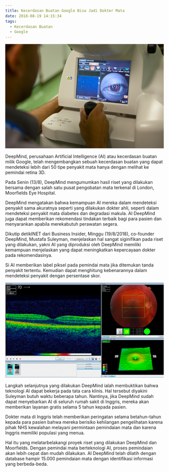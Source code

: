 ```yaml
---
title: Kecerdasan Buatan Google Bisa Jadi Dokter Mata
date: 2018-08-19 14:15:34
tags:
  - Kecerdasan Buatan
  - Google
---
```

![Placeholder](/assets/images/37b7b742-0c3f-4cc5-a127-84fbf6c3de8c.jpeg)

DeepMind, perusahaan Artificial Intelligence (AI) atau kecerdasan buatan milik Google, telah mengembangkan sebuah kecerdasan buatan yang dapat mendeteksi lebih dari 50 tipe penyakit mata hanya dengan melihat ke pemindai retina 3D.

Pada Senin (13/8), DeepMind mengumumkan hasil riset yang dilakukan bersama dengan salah satu pusat pengobatan mata terkenal di London, Moorfields Eye Hospital.

DeepMind mengatakan bahwa kemampuan AI mereka dalam mendeteksi penyakit sama akuratnya seperti yang dilakukan dokter ahli, seperti dalam mendeteksi penyakit mata diabetes dan degradasi makula. AI DeepMind juga dapat memberikan rekomendasi tindakan terbaik bagi para pasien dan menyarankan apabila merekabutuh perawatan segera.

Dikutip detikINET dari Business Insider, Minggu (19/8/2018), co-founder DeepMind, Mustafa Suleyman, menjelaskan hal sangat siginifikan pada riset yang dilakukan, yakni AI yang diproduksi oleh DeepMind memiliki kemampuan menjelaskan yang dapat meningkatkan kepercayaan dokter pada rekomendasinya.

Si AI memberikan label piksel pada pemindai mata jika ditemukan tanda penyakit tertentu. Kemudian dapat menghitung kebenarannya dalam mendeteksi penyakit dengan persentase skor.

![Placeholder](/assets/images/d1c46360-a331-43bc-9b36-ec02ac89433b.jpeg)

Langkah selanjutnya yang dilakukan DeepMind ialah membuktikan bahwa teknologi AI dapat bekerja pada tata cara klinis. Hal tersebut diyakini Suleyman butuh waktu beberapa tahun. Nantinya, jika DeepMind sudah dapat menyebarkan AI di seluruh rumah sakit di Inggris, mereka akan memberikan layanan gratis selama 5 tahun kepada pasien.

Dokter mata di Inggris telah memberikan peringatan selama betahun-tahun kepada para pasien bahwa mereka berisiko kehilangan pengelihatan karena pihak NHS kewalahan melayani permintaan pemindaian mata dan karena Inggris memiliki populasi yang menua. 

Hal itu yang melatarbelakangi proyek riset yang dilakukan DeepMind dan Moorfields. Dengan pemindai mata berteknologi AI, proses pemindaian akan lebih cepat dan mudah dilakukan. AI DeepMind telah dilatih dengan database hampir 15.000 pemindaian mata dengan identifikasi informasi yang berbeda-beda.
